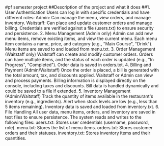 #pf semester project
##Description of the project and what it does
##1. User Authentication
Users can log in with specific credentials and have different roles:
Admin: Can manage the menu, view orders, and manage inventory.
Waitstaff: Can place and update customer orders and manage billing.
Credentials are verified against a file (users.txt) to ensure security and persistence.
2. Menu Management (Admin only)
Admin can add new menu items, remove existing items, and view the current menu.
Each menu item contains a name, price, and category (e.g., "Main Course", "Drink").
Menu items are saved to and loaded from menu.txt.
3. Order Management (Waitstaff only)
Waitstaff can create and modify customer orders.
Orders can have multiple items, and the status of each order is updated (e.g., "In Progress", "Completed").
Order data is saved in orders.txt.
4. Billing and Payment (Admin/Waitstaff)
Once the order is placed, a bill is generated with the total amount, tax, and discounts applied.
Waitstaff or Admin can view and process payments.
Billing information is displayed directly on the console, including taxes and discounts.
Bill data is handled dynamically and could be saved to a file if extended.
5. Inventory Management (Admin/Waitstaff)
Track the quantity of items available in the restaurant's inventory (e.g., ingredients).
Alert when stock levels are low (e.g., less than 5 items remaining).
Inventory data is saved and loaded from inventory.txt.
6. File Handling
All user data, menu items, orders, and inventory are saved in text files to ensure persistence.
The system reads and writes to the following files:
users.txt: Stores user credentials (username, password, role).
menu.txt: Stores the list of menu items.
orders.txt: Stores customer orders and their statuses.
inventory.txt: Stores inventory items and their quantities.
